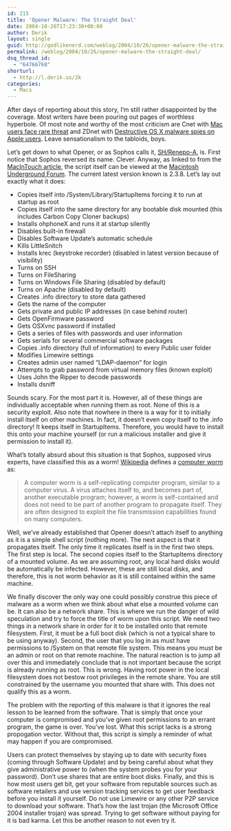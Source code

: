 ```yaml
---
id: 215
title: 'Opener Malware: The Straight Deal'
date: 2004-10-26T17:23:38+00:00
author: Derik
layout: single
guid: http://godlikenerd.com/weblog/2004/10/26/opener-malware-the-straight-deal/
permalink: /weblog/2004/10/26/opener-malware-the-straight-deal/
dsq_thread_id:
  - "64766768"
shorturl:
  - http://l.derik.us/2k
categories:
  - Macs
---
```

After days of reporting about this story, I&#8217;m still rather disappointed by the coverage. Most writers have been pouring out pages of worthless hyperbole. Of most note and worthy of the most criticism are Cnet with [Mac users face rare threat](http://news.com.com/Mac+users+face+rare+virus/2100-7349_3-5424883.html?tag=nefd.top) and ZDnet with [Destructive OS X malware spies on Apple users](). Leave sensationalism to the tabloids, boys.

Let&#8217;s get down to what Opener, or as Sophos calls it, [SH/Renepo-A](http://www.sophos.com/virusinfo/analyses/shrenepoa.html), is. First notice that Sophos reversed its name. Clever. Anyway, as linked to from the [MacInTouch article](http://www.macintouch.com/opener.html), the script itself can be viewed at the [Macintosh Underground Forum](http://freaky.staticusers.net/). The current latest version known is 2.3.8. Let&#8217;s lay out exactly what it does:

  * Copies itself into /System/Library/StartupItems forcing it to run at startup as root
  * Copies itself into the same directory for any bootable disk mounted (this includes Carbon Copy Cloner backups)
  * Installs ohphoneX and runs it at startup silently
  * Disables built-in firewall
  * Disables Software Update&#8217;s automatic schedule
  * Kills LittleSnitch
  * Installs krec (keystroke recorder) (disabled in latest version because of visibility)
  * Turns on SSH
  * Turns on FileSharing
  * Turns on Windows File Sharing (disabled by default)
  * Turns on Apache (disabled by default)
  * Creates .info directory to store data gathered
  * Gets the name of the computer
  * Gets private and public IP addresses (in case behind router)
  * Gets OpenFirmware password
  * Gets OSXvnc password if installed
  * Gets a series of files with passwords and user information
  * Gets serials for several commercial software packages
  * Copies .info directory (full of information) to every Public user folder
  * Modifies Limewire settings
  * Creates admin user named &#8220;LDAP-daemon&#8221; for login
  * Attempts to grab password from virtual memory files (known exploit)
  * Uses John the Ripper to decode passwords
  * Installs dsniff

Sounds scary. For the most part it is. However, all of these things are individually acceptable when running them as root. None of this is a security exploit. Also note that nowhere in there is a way for it to initially install itself on other machines. In fact, it doesn&#8217;t even copy itself to the .info directory! It keeps itself in StartupItems. Therefore, you would have to install this onto your machine yourself (or run a malicious installer and give it permission to install it).

What&#8217;s totally absurd about this situation is that Sophos, supposed virus experts, have classified this as a worm! [Wikipedia](http://en.wikipedia.org) defines a [computer worm](http://en.wikipedia.org/wiki/Computer_worm) as:

> A computer worm is a self-replicating computer program, similar to a computer virus. A virus attaches itself to, and becomes part of, another executable program; however, a worm is self-contained and does not need to be part of another program to propagate itself. They are often designed to exploit the file transmission capabilities found on many computers.

Well, we&#8217;ve already established that Opener doesn&#8217;t attach itself to anything as it is a simple shell script (nothing more). The next aspect is that it propagates itself. The only time it replicates itself is in the first two steps. The first step is local. The second copies itself to the StartupItems directory of a mounted volume. As we are assuming root, any local hard disks would be automatically be infected. However, these are still local disks, and therefore, this is not worm behavior as it is still contained within the same machine.

We finally discover the only way one could possibly construe this piece of malware as a worm when we think about what else a mounted volume can be. It can also be a network share. This is where we run the danger of wild speculation and try to force the title of worm upon this script. We need two things in a network share in order for it to be installed onto that remote filesystem. First, it must be a full boot disk (which is not a typical share to be using anyway). Second, the user that you log in as must have permissions to /System on that remote file system. This means you must be an admin or root on that remote machine. The natural reaction is to jump all over this and immediately conclude that is not important because the script is already running as root. This is wrong. Having root power in the local filesystem does not bestow root privileges in the remote share. You are still constrained by the username you mounted that share with. This does not qualify this as a worm.

The problem with the reporting of this malware is that it ignores the real lesson to be learned from the software. That is simply that once your computer is compromised and you&#8217;ve given root permissions to an errant program, the game is over. You&#8217;ve lost. What this script lacks is a strong propogation vector. Without that, this script is simply a reminder of what may happen if you are compromised.

Users can protect themselves by staying up to date with security fixes (coming through Software Update) and by being careful about what they give administrative power to (when the system probes you for your password). Don&#8217;t use shares that are entire boot disks. Finally, and this is how most users get bit, get your software from reputable sources such as software retailers and use version tracking services to get user feedback before you install it yourself. Do not use Limewire or any other P2P service to download your software. That&#8217;s how the last trojan (the Microsoft Office 2004 installer trojan) was spread. Trying to get software without paying for it is bad karma. Let this be another reason to not even try it.